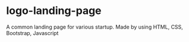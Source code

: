 # logo-landing-page
A common landing page for various startup. Made by using HTML, CSS, Bootstrap, Javascript

